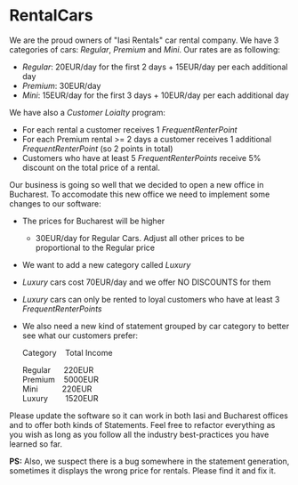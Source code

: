 # RentalCars

We are the proud owners of "Iasi Rentals" car rental company.
We have 3 categories of cars: *Regular*, *Premium* and *Mini*.
Our rates are as following:

* *Regular*: 20EUR/day for the first 2 days + 15EUR/day per each additional day
* *Premium*: 30EUR/day
* *Mini*:    15EUR/day for the first 3 days + 10EUR/day per each additional day

We have also a *Customer Loialty* program:
* For each rental a customer receives 1 *FrequentRenterPoint*
* For each Premium rental >= 2 days a customer receives 1 additional *FrequentRenterPoint* (so 2 points in total)
* Customers who have at least 5 *FrequentRenterPoints* receive 5% discount on the total price of a rental.

Our business is going so well that we decided to open a new office in Bucharest.
To accomodate this new office we need to implement some changes to our software:
* The prices for Bucharest will be higher
	* 30EUR/day for Regular Cars. Adjust all other prices to be proportional to the Regular price
* We want to add a new category called *Luxury* 
* *Luxury* cars cost 70EUR/day and we offer NO DISCOUNTS for them
* *Luxury* cars can only be rented to loyal customers who have at least 3 *FrequentRenterPoints*

* We also need a new kind of statement grouped by car category to better see what our customers prefer:  

	Category&nbsp;&nbsp;&nbsp;&nbsp;Total Income  
	
	Regular&nbsp;&nbsp;&nbsp;&nbsp;&nbsp;&nbsp;220EUR  
	Premium&nbsp;&nbsp;&nbsp;&nbsp;5000EUR  
	Mini&nbsp;&nbsp;&nbsp;&nbsp;&nbsp;&nbsp;&nbsp;&nbsp;&nbsp;&nbsp;&nbsp;220EUR  
	Luxury&nbsp;&nbsp;&nbsp;&nbsp;&nbsp;&nbsp;&nbsp;&nbsp;1520EUR  

Please update the software so it can work in both Iasi and Bucharest offices and to offer both kinds of Statements.
Feel free to refactor everything as you wish as long as you follow all the industry best-practices you have learned so far.

**PS:**
Also, we suspect there is a bug somewhere in the statement generation, sometimes it displays the wrong price for rentals.
Please find it and fix it.
